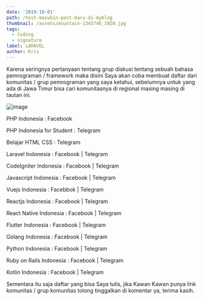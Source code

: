 ```yaml
---
date: '2019-10-01'
path: /test-masukin-post-baru-di-myblog
thumbnail: /assets/mountain-1345746_1920.jpg
tags:
  - Coding
  - signature
label: LARAVEL
author: Kris
---
```

Karena seringnya pertanyaan tentang grup diskusi tentang sebuah bahasa pemrograman / framework maka disini Saya akan coba membuat daftar dari komunitas / grup pemrograman yang saya ketahui, sebelumnya untuk yang ada di Jawa Timur bisa cari komunitasnya di regional masing masing di tautan ini.

![image](/assets/mountain-1345746_1920.jpg "image")

PHP Indonesia : Facebook 

PHP Indonesia for Student : Telegram

Belajar HTML CSS : Telegram

Laravel Indonesia : Facebook | Telegram

CodeIgniter Indonesia : Facebook | Telegram

Javascript Indonesia : Facebook | Telegram

Vuejs Indonesia : Facebbok | Telegram

Reactjs Indonesia : Facebook | Telegram

React Native Indonesia : Facebook | Telegram

Flutter Indonesia : Facebook | Telegram

Golang Indonesia : Facebook | Telegram

Python Indonesia : Facebook | Telegram

Ruby on Rails Indonesia : Facebook | Telegram

Kotlin Indonesia : Facebook | Telegram

Sementara itu saja daftar yang bisa Saya tulis, jika Kawan Kawan punya link komunitas / grup komunitas tolong tinggalkan di komentar ya, terima kasih.
